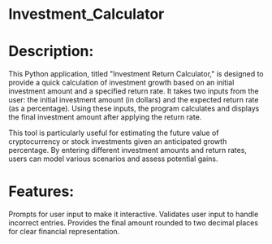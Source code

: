 # Investment_Calculator

# Description:

This Python application, titled "Investment Return Calculator," is designed to provide a quick calculation of investment growth based on an initial investment amount and a specified return rate. It takes two inputs from the user: the initial investment amount (in dollars) and the expected return rate (as a percentage). Using these inputs, the program calculates and displays the final investment amount after applying the return rate.

This tool is particularly useful for estimating the future value of cryptocurrency or stock investments given an anticipated growth percentage. By entering different investment amounts and return rates, users can model various scenarios and assess potential gains.

# Features:

Prompts for user input to make it interactive.
Validates user input to handle incorrect entries.
Provides the final amount rounded to two decimal places for clear financial representation.
